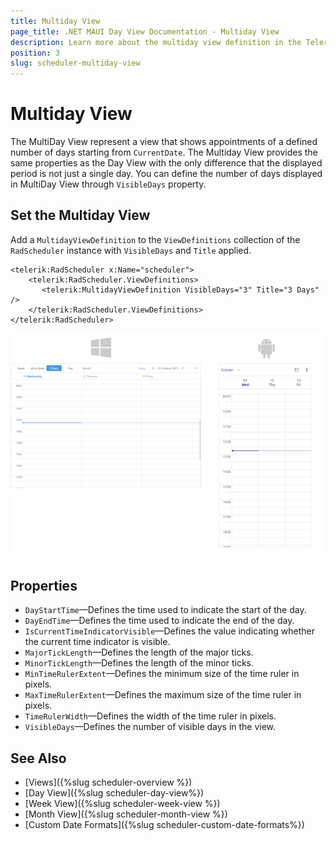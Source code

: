 ```yaml
---
title: Multiday View
page_title: .NET MAUI Day View Documentation - Multiday View 
description: Learn more about the multiday view definition in the Telerik UI for .NET MAUI Scheduler control.
position: 3
slug: scheduler-multiday-view
---
```


# Multiday View 

The MultiDay View represent a view that shows appointments of a defined number of days starting from `CurrentDate`. The Multiday View provides the same properties as the Day View with the only difference that the displayed period is not just a single day. You can define the number of days displayed in MultiDay View through `VisibleDays` property.

## Set the Multiday View

Add a `MultidayViewDefinition` to the `ViewDefinitions` collection of the `RadScheduler` instance with `VisibleDays` and `Title` applied.

```XAML
<telerik:RadScheduler x:Name="scheduler">
    <telerik:RadScheduler.ViewDefinitions>
       <telerik:MultidayViewDefinition VisibleDays="3" Title="3 Days" />
    </telerik:RadScheduler.ViewDefinitions>
</telerik:RadScheduler>
```

![](../images/scheduler-multiday.png)


## Properties

* `DayStartTime`&mdash;Defines the time used to indicate the start of the day.
* `DayEndTime`&mdash;Defines the time used to indicate the end of the day.
* `IsCurrentTimeIndicatorVisible`&mdash;Defines the value indicating whether the current time indicator is visible.
* `MajorTickLength`&mdash;Defines the length of the major ticks.
* `MinorTickLength`&mdash;Defines the length of the minor ticks.
* `MinTimeRulerExtent`&mdash;Defines the minimum size of the time ruler in pixels.
* `MaxTimeRulerExtent`&mdash;Defines the maximum size of the time ruler in pixels.
* `TimeRulerWidth`&mdash;Defines the width of the time ruler in pixels.
* `VisibleDays`&mdash;Defines the number of visible days in the view.

## See Also

- [Views]({%slug scheduler-overview %})
- [Day View]({%slug scheduler-day-view%})
- [Week View]({%slug scheduler-week-view %})
- [Month View]({%slug scheduler-month-view %})
- [Custom Date Formats]({%slug scheduler-custom-date-formats%})
